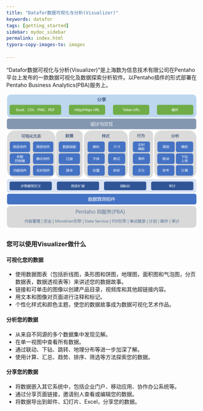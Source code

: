 ```yaml
---
title: "Datafor数据可视化与分析(Visualizer)"
keywords: datafor
tags: [getting_started]
sidebar: mydoc_sidebar
permalink: index.html
typora-copy-images-to: images

---
```


“Datafor数据可视化与分析(Visualizer)”是上海数为信息技术有限公司在Pentaho平台上发布的一款数据可视化及数据探索分析软件。以Pentaho插件的形式部署在Pentaho Business Analytics(PBA)服务上。

<img src="images/components-1574065589113-1575362127489.png" alt="components"  />

### 您可以使用Visualizer做什么

#### 可视化您的数据

- 使用数据图表（包括折线图，条形图和饼图，地理图，面积图和气泡图，分页数据表，数据透视表等）来讲述您的数据故事。
- 链接和可单击的图像以创建产品目录，视频库和其他超链接内容。
- 用文本和图像对页面进行注释和标记。
- 个性化样式和颜色主题，使您的数据故事成为数据可视化艺术作品。

#### 分析您的数据

- 从来自不同源的多个数据集中发现见解。
- 在单一视图中查看所有数据。
- 通过联动、下钻、跳转、地理分布等进一步加深了解。
- 使用计算、汇总、趋势、排序、筛选等方法探索您的数据。

#### 分享您的数据

- 将数据嵌入其它系统中，包括企业门户、移动应用、协作办公系统等。
- 通过分享页面链接，邀请别人查看或编辑您的数据。
- 将数据导出到邮件、幻灯片、Excel，分享您的数据。